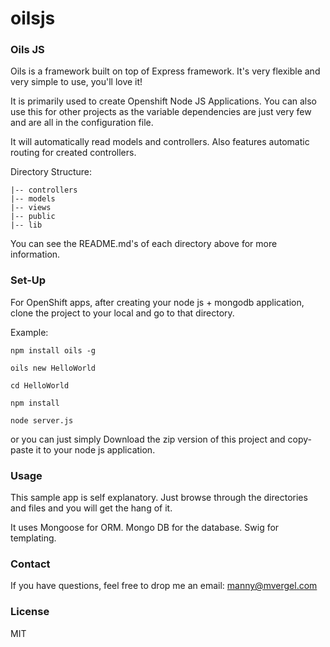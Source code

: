 oilsjs
======

### Oils JS

Oils is a framework built on top of Express framework. It's very flexible and very simple to use, you'll love it! 

It is primarily used to create Openshift Node JS Applications. You can also use this for other projects as the variable dependencies are just very few and are all in the configuration file.

It will automatically read models and controllers. Also features automatic routing for created controllers.

Directory Structure:

    |-- controllers
    |-- models
    |-- views
    |-- public
    |-- lib

You can see the README.md's of each directory above for more information.

### Set-Up

For OpenShift apps, after creating your node js + mongodb application, clone the project to your local and go to that directory.

Example:

```
npm install oils -g
```

```
oils new HelloWorld
```

```
cd HelloWorld
```

```
npm install
```

```
node server.js
```

or you can just simply Download the zip version of this project and copy-paste it to your node js application.

### Usage

This sample app is self explanatory. Just browse through the directories and files and you will get the hang of it.

It uses Mongoose for ORM. Mongo DB for the database. Swig for templating.

### Contact

If you have questions, feel free to drop me an email: manny@mvergel.com

### License

MIT

